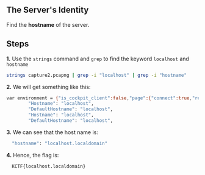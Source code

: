 
## The Server's Identity

Find the **hostname** of the server.


## Steps

**1.** Use the `strings` command and `grep` to find the keyword `localhost` and `hostname`

```bash
strings capture2.pcapng | grep -i "localhost" | grep -i "hostname"
```

**2.** We will get something like this:

```bash
var environment = {"is_cockpit_client":false,"page":{"connect":true,"require_host":false,"allow_multihost":true},"logged_into":[],"hostname":"localhost.localdomain","os-release":{"NAME":"Rocky Linux","ID":"rocky","PRETTY_NAME":"Rocky Linux 9.5 (Blue Onyx)","CPE_NAME":"cpe:/o:rocky:rocky:9::baseos","ID_LIKE":"rhel centos fedora"},"CACertUrl":"/ca.cer"};
        "Hostname": "localhost",
        "DefaultHostname": "localhost",
        "Hostname": "localhost",
        "DefaultHostname": "localhost",

```

**3.** We can see that the host name is:

```bash
  "hostname": "localhost.localdomain"
```

**4.** Hence, the flag is:

```bash
  KCTF{localhost.localdomain}
```



